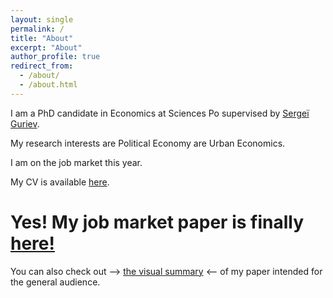 ```yaml
---
layout: single
permalink: /
title: "About"
excerpt: "About"
author_profile: true
redirect_from:
  - /about/
  - /about.html
---
```


I am a PhD candidate in Economics at Sciences Po supervised by [Sergeï Guriev](https://sites.google.com/site/sguriev/). 

My research interests are Political Economy are Urban Economics.

I am on the job market this year. 

My CV is available [here](pdfs/cv.pdf).

# Yes! My job market paper is finally [here!](pdfs/slavs_jmp.pdf) 

You can also check out --> [the visual summary](http://jmp-consider-the-slavs.tilda.ws/) <-- of my paper intended for the general audience.
